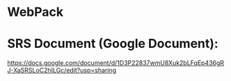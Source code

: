 # WebPack
# SRS Document (Google Document): 
https://docs.google.com/document/d/1D3P22837wmU8Xuk2bLFqEp436gRJ-XaSRSLoC2hILGc/edit?usp=sharing
